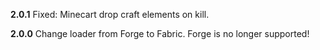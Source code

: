 **2.0.1** 
Fixed: Minecart drop craft elements on kill.

**2.0.0** 
Change loader from Forge to Fabric. Forge is no longer supported!